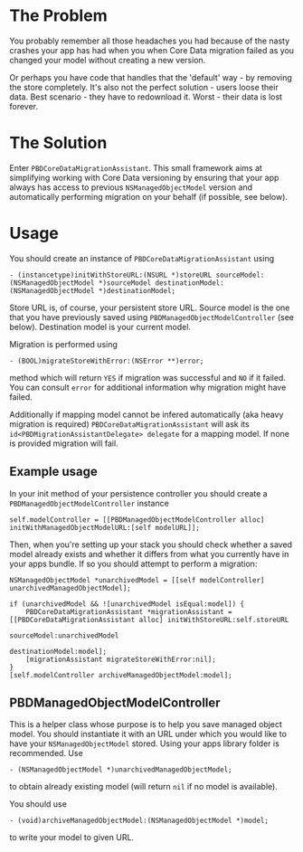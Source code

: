 # The Problem

You probably remember all those headaches you had because of the nasty crashes your app has had when you when Core Data migration failed as you changed your model without creating a new version. 

Or perhaps you have code that handles that the 'default' way - by removing the store completely. It's also not the perfect solution - users loose their data. Best scenario - they have to redownload it. Worst - their data is lost forever. 

# The Solution

Enter `PBDCoreDataMigrationAssistant`. This small framework aims at simplifying working with Core Data versioning by ensuring that your app always has access to previous `NSManagedObjectModel` version and automatically performing migration on your behalf (if possible, see below). 

# Usage

You should create an instance of `PBDCoreDataMigrationAssistant` using

```
- (instancetype)initWithStoreURL:(NSURL *)storeURL sourceModel:(NSManagedObjectModel *)sourceModel destinationModel:(NSManagedObjectModel *)destinationModel;
```

Store URL is, of course, your persistent store URL. Source model is the one that you have previously saved using `PBDManagedObjectModelController` (see below). Destination model is your current model. 

Migration is performed using 

```
- (BOOL)migrateStoreWithError:(NSError **)error;
```

method which will return `YES` if migration was successful and `NO` if it failed. You can consult `error` for additional information why migration might have failed. 

Additionally if mapping model cannot be infered automatically (aka heavy migration is required) `PBDCoreDataMigrationAssistant` will ask its `id<PBDMigrationAssistantDelegate> delegate` for a mapping model. If none is provided migration will fail. 

## Example usage

In your init method of your persistence controller you should create a `PBDManagedObjectModelController` instance

```
self.modelController = [[PBDManagedObjectModelController alloc] initWithManagedObjectModelURL:[self modelURL]];
```

Then, when you're setting up your stack you should check whether a saved model already exists and whether it differs from what you currently have in your apps bundle. If so you should attempt to perform a migration:

```
NSManagedObjectModel *unarchivedModel = [[self modelController] unarchivedManagedObjectModel];

if (unarchivedModel && ![unarchivedModel isEqual:model]) {
    PBDCoreDataMigrationAssistant *migrationAssistant = [[PBDCoreDataMigrationAssistant alloc] initWithStoreURL:self.storeURL
                                                                                                        sourceModel:unarchivedModel
                                                                                                   destinationModel:model];
    [migrationAssistant migrateStoreWithError:nil];
}
[self.modelController archiveManagedObjectModel:model];
```

## PBDManagedObjectModelController

This is a helper class whose purpose is to help you save managed object model. You should instantiate it with an URL under which you would like to have your `NSManagedObjectModel` stored. Using your apps library folder is recommended. 
Use 

```
- (NSManagedObjectModel *)unarchivedManagedObjectModel;
```

to obtain already existing model (will return `nil` if no model is available). 

You should use

```
- (void)archiveManagedObjectModel:(NSManagedObjectModel *)model;
```

to write your model to given URL. 
